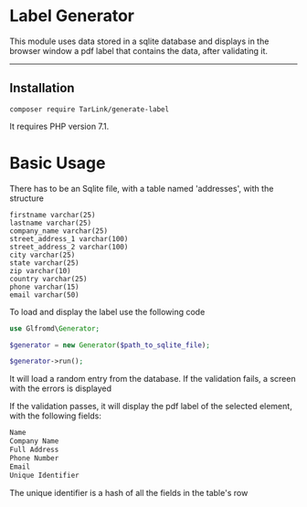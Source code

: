 Label Generator
=============

This module uses data stored in a sqlite database and displays in the browser window a pdf label that contains the data,
after validating it.

--------------------------------------------

Installation
------------

```
composer require TarLink/generate-label
```

It requires PHP version 7.1.


Basic Usage
===========

There has to be an Sqlite file, with a table named 'addresses', with the structure

```text
firstname varchar(25)
lastname varchar(25)
company_name varchar(25)
street_address_1 varchar(100)
street_address_2 varchar(100)
city varchar(25)
state varchar(25)
zip varchar(10)
country varchar(25)
phone varchar(15)
email varchar(50)
```

To load and display the label use the following code

```php
use Glfromd\Generator;

$generator = new Generator($path_to_sqlite_file);

$generator->run();
```

It will load a random entry from the database. If the validation fails, a screen
with the errors is displayed

If the validation passes, it will display the pdf label of the selected element, with
the following fields:

```php
Name
Company Name
Full Address
Phone Number
Email
Unique Identifier
```

The unique identifier is a hash of all the fields in the table's row
